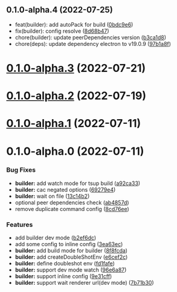 ## 0.1.0-alpha.4 (2022-07-25)

* feat(builder): add autoPack for build ([0bdc9e6](https://github.com/archergu/doubleshot/commit/0bdc9e6))
* fix(builder): config resolve ([8d68b47](https://github.com/archergu/doubleshot/commit/8d68b47))
* chore(builder): update peerDependencies version ([b3ca1d8](https://github.com/archergu/doubleshot/commit/b3ca1d8))
* chore(deps): update dependency electron to v19.0.9 ([97b1a8f](https://github.com/archergu/doubleshot/commit/97b1a8f))



# [0.1.0-alpha.3](https://github.com/archergu/doubleshot/compare/builder@0.1.0-alpha.2...builder@0.1.0-alpha.3) (2022-07-21)



# [0.1.0-alpha.2](https://github.com/Doubleshotjs/doubleshot/compare/builder@0.1.0-alpha.1...builder@0.1.0-alpha.2) (2022-07-19)



# [0.1.0-alpha.1](https://github.com/Doubleshotjs/doubleshot/compare/builder@0.1.0-alpha.0...builder@0.1.0-alpha.1) (2022-07-11)



# 0.1.0-alpha.0 (2022-07-11)


### Bug Fixes

* **builder:** add watch mode for tsup build ([a92ca33](https://github.com/Doubleshotjs/doubleshot/commit/a92ca334185dcb38ba296cdf2b20f77454a06d4e))
* **builder:** cac negated options ([69279e4](https://github.com/Doubleshotjs/doubleshot/commit/69279e494b512e030cf163a782e0cbc0c1f74de0))
* **builder:** wait on file ([13c14b2](https://github.com/Doubleshotjs/doubleshot/commit/13c14b2af6190193f160e3fc506aa726d33058db))
* optional peer dependencies check ([ab4857d](https://github.com/Doubleshotjs/doubleshot/commit/ab4857d299f1639f51340cc53738a0c2ca0a6926))
* remove duplicate command config ([8cd76ee](https://github.com/Doubleshotjs/doubleshot/commit/8cd76ee9006dcafacd000fe8f09aa80dedcfd859))


### Features

* add builder dev mode ([b2ef6dc](https://github.com/Doubleshotjs/doubleshot/commit/b2ef6dce87670d4167e36f19e65a3c07edabbbba))
* add some config to inline config ([3ea63ec](https://github.com/Doubleshotjs/doubleshot/commit/3ea63ece30bbb265a1086dd2057e398639a0935c))
* **builder:** add build mode for builder ([8f8fcda](https://github.com/Doubleshotjs/doubleshot/commit/8f8fcdad92649901c842d5f65066678c583db17d))
* **builder:** add createDoubleShotEnv ([e6cef2c](https://github.com/Doubleshotjs/doubleshot/commit/e6cef2c2404b7668897cee9f830a2d0228cc6cf3))
* **builder:** define doubleshot env ([fd1fafe](https://github.com/Doubleshotjs/doubleshot/commit/fd1fafee6fee281db6ad39f61aa9ba1879655624))
* **builder:** support dev mode watch ([96e6a87](https://github.com/Doubleshotjs/doubleshot/commit/96e6a87303c036f3995debc3fae4d5616d612f49))
* **builder:** support inline config ([9e31cff](https://github.com/Doubleshotjs/doubleshot/commit/9e31cff1c682611d13c0be5851c30393b9b3eb2b))
* **builder:** support wait renderer url(dev mode) ([7b71b30](https://github.com/Doubleshotjs/doubleshot/commit/7b71b30a3427551331b1fac577a996efde689abf))



